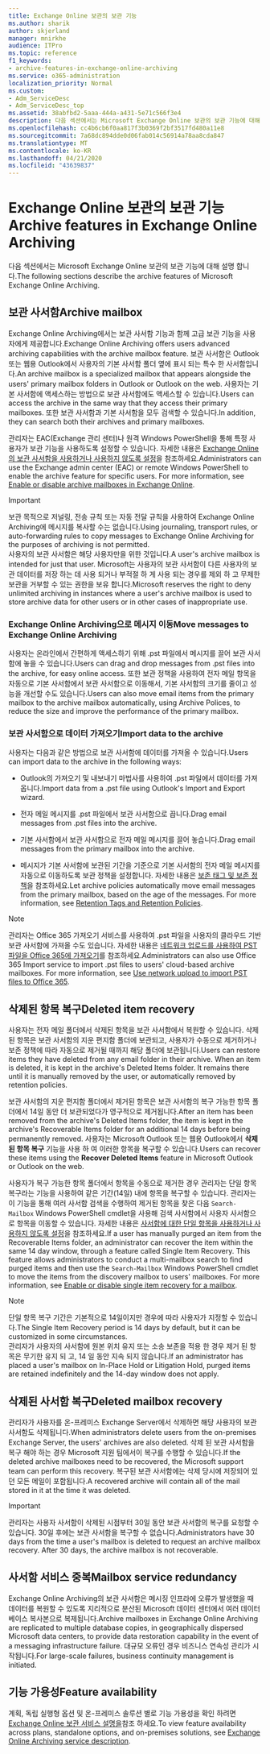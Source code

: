 ```yaml
---
title: Exchange Online 보관의 보관 기능
ms.author: sharik
author: skjerland
manager: mnirkhe
audience: ITPro
ms.topic: reference
f1_keywords:
- archive-features-in-exchange-online-archiving
ms.service: o365-administration
localization_priority: Normal
ms.custom:
- Adm_ServiceDesc
- Adm_ServiceDesc_top
ms.assetid: 38abfbd2-5aaa-444a-a431-5e71c566f3e4
description: 다음 섹션에서는 Microsoft Exchange Online 보관의 보관 기능에 대해 설명 합니다.
ms.openlocfilehash: cc4b6cb6f0aa817f3b0369f2bf3517fd480a11e8
ms.sourcegitcommit: 7a68dc894dde0d06fab014c56914a78aa8cda847
ms.translationtype: MT
ms.contentlocale: ko-KR
ms.lasthandoff: 04/21/2020
ms.locfileid: "43639837"
---
```

# <a name="archive-features-in-exchange-online-archiving"></a><span data-ttu-id="9ed98-103">Exchange Online 보관의 보관 기능</span><span class="sxs-lookup"><span data-stu-id="9ed98-103">Archive features in Exchange Online Archiving</span></span>

<span data-ttu-id="9ed98-104">다음 섹션에서는 Microsoft Exchange Online 보관의 보관 기능에 대해 설명 합니다.</span><span class="sxs-lookup"><span data-stu-id="9ed98-104">The following sections describe the archive features of Microsoft Exchange Online Archiving.</span></span>
  
## <a name="archive-mailbox"></a><span data-ttu-id="9ed98-105">보관 사서함</span><span class="sxs-lookup"><span data-stu-id="9ed98-105">Archive mailbox</span></span>

<span data-ttu-id="9ed98-106">Exchange Online Archiving에서는 보관 사서함 기능과 함께 고급 보관 기능을 사용자에게 제공합니다.</span><span class="sxs-lookup"><span data-stu-id="9ed98-106">Exchange Online Archiving offers users advanced archiving capabilities with the archive mailbox feature.</span></span> <span data-ttu-id="9ed98-107">보관 사서함은 Outlook 또는 웹용 Outlook에서 사용자의 기본 사서함 폴더 옆에 표시 되는 특수 한 사서함입니다.</span><span class="sxs-lookup"><span data-stu-id="9ed98-107">An archive mailbox is a specialized mailbox that appears alongside the users' primary mailbox folders in Outlook or Outlook on the web.</span></span> <span data-ttu-id="9ed98-108">사용자는 기본 사서함에 액세스하는 방법으로 보관 사서함에도 액세스할 수 있습니다.</span><span class="sxs-lookup"><span data-stu-id="9ed98-108">Users can access the archive in the same way that they access their primary mailboxes.</span></span> <span data-ttu-id="9ed98-109">또한 보관 사서함과 기본 사서함을 모두 검색할 수 있습니다.</span><span class="sxs-lookup"><span data-stu-id="9ed98-109">In addition, they can search both their archives and primary mailboxes.</span></span>
  
<span data-ttu-id="9ed98-p102">관리자는 EAC(Exchange 관리 센터)나 원격 Windows PowerShell을 통해 특정 사용자가 보관 기능을 사용하도록 설정할 수 있습니다. 자세한 내용은 [Exchange Online의 보관 사서함을 사용하거나 사용하지 않도록 설정](https://docs.microsoft.com/office365/securitycompliance/enable-archive-mailboxes)을 참조하세요.</span><span class="sxs-lookup"><span data-stu-id="9ed98-p102">Administrators can use the Exchange admin center (EAC) or remote Windows PowerShell to enable the archive feature for specific users. For more information, see [Enable or disable archive mailboxes in Exchange Online](https://docs.microsoft.com/office365/securitycompliance/enable-archive-mailboxes).</span></span>
  
> [!IMPORTANT]
>  <span data-ttu-id="9ed98-112">보관 목적으로 저널링, 전송 규칙 또는 자동 전달 규칙을 사용하여 Exchange Online Archiving에 메시지를 복사할 수는 없습니다.</span><span class="sxs-lookup"><span data-stu-id="9ed98-112">Using journaling, transport rules, or auto-forwarding rules to copy messages to Exchange Online Archiving for the purposes of archiving is not permitted.</span></span> <br/>
>  <span data-ttu-id="9ed98-113">사용자의 보관 사서함은 해당 사용자만을 위한 것입니다.</span><span class="sxs-lookup"><span data-stu-id="9ed98-113">A user's archive mailbox is intended for just that user.</span></span> <span data-ttu-id="9ed98-114">Microsoft는 사용자의 보관 사서함이 다른 사용자의 보관 데이터를 저장 하는 데 사용 되거나 부적절 하 게 사용 되는 경우를 제외 하 고 무제한 보관을 거부할 수 있는 권한을 보유 합니다.</span><span class="sxs-lookup"><span data-stu-id="9ed98-114">Microsoft reserves the right to deny unlimited archiving in instances where a user's archive mailbox is used to store archive data for other users or in other cases of inappropriate use.</span></span>
  
### <a name="move-messages-to-exchange-online-archiving"></a><span data-ttu-id="9ed98-115">Exchange Online Archiving으로 메시지 이동</span><span class="sxs-lookup"><span data-stu-id="9ed98-115">Move messages to Exchange Online Archiving</span></span>

<span data-ttu-id="9ed98-116">사용자는 온라인에서 간편하게 액세스하기 위해 .pst 파일에서 메시지를 끌어 보관 사서함에 놓을 수 있습니다.</span><span class="sxs-lookup"><span data-stu-id="9ed98-116">Users can drag and drop messages from .pst files into the archive, for easy online access.</span></span> <span data-ttu-id="9ed98-117">또한 보관 정책을 사용하여 전자 메일 항목을 자동으로 기본 사서함에서 보관 사서함으로 이동해서, 기본 사서함의 크기를 줄이고 성능을 개선할 수도 있습니다.</span><span class="sxs-lookup"><span data-stu-id="9ed98-117">Users can also move email items from the primary mailbox to the archive mailbox automatically, using Archive Polices, to reduce the size and improve the performance of the primary mailbox.</span></span> 
  
### <a name="import-data-to-the-archive"></a><span data-ttu-id="9ed98-118">보관 사서함으로 데이터 가져오기</span><span class="sxs-lookup"><span data-stu-id="9ed98-118">Import data to the archive</span></span>

<span data-ttu-id="9ed98-119">사용자는 다음과 같은 방법으로 보관 사서함에 데이터를 가져올 수 있습니다.</span><span class="sxs-lookup"><span data-stu-id="9ed98-119">Users can import data to the archive in the following ways:</span></span>
  
- <span data-ttu-id="9ed98-120">Outlook의 가져오기 및 내보내기 마법사를 사용하여 .pst 파일에서 데이터를 가져옵니다.</span><span class="sxs-lookup"><span data-stu-id="9ed98-120">Import data from a .pst file using Outlook's Import and Export wizard.</span></span>
    
- <span data-ttu-id="9ed98-121">전자 메일 메시지를 .pst 파일에서 보관 사서함으로 끕니다.</span><span class="sxs-lookup"><span data-stu-id="9ed98-121">Drag email messages from .pst files into the archive.</span></span>
    
- <span data-ttu-id="9ed98-122">기본 사서함에서 보관 사서함으로 전자 메일 메시지를 끌어 놓습니다.</span><span class="sxs-lookup"><span data-stu-id="9ed98-122">Drag email messages from the primary mailbox into the archive.</span></span>
    
- <span data-ttu-id="9ed98-p106">메시지가 기본 사서함에 보관된 기간을 기준으로 기본 사서함의 전자 메일 메시지를 자동으로 이동하도록 보관 정책을 설정합니다. 자세한 내용은 [보존 태그 및 보존 정책](https://docs.microsoft.com/Exchange/policy-and-compliance/mrm/retention-tags-and-retention-policies)을 참조하세요.</span><span class="sxs-lookup"><span data-stu-id="9ed98-p106">Let archive policies automatically move email messages from the primary mailbox, based on the age of the messages. For more information, see [Retention Tags and Retention Policies](https://docs.microsoft.com/Exchange/policy-and-compliance/mrm/retention-tags-and-retention-policies).</span></span>
    
> [!NOTE]
> <span data-ttu-id="9ed98-p107">관리자는 Office 365 가져오기 서비스를 사용하여 .pst 파일을 사용자의 클라우드 기반 보관 사서함에 가져올 수도 있습니다. 자세한 내용은 [네트워크 업로드를 사용하여 PST 파일을 Office 365에 가져오기](https://docs.microsoft.com/office365/securitycompliance/use-network-upload-to-import-pst-files)를 참조하세요.</span><span class="sxs-lookup"><span data-stu-id="9ed98-p107">Administrators can also use Office 365 Import service to import .pst files to users' cloud-based archive mailboxes. For more information, see [Use network upload to import PST files to Office 365](https://docs.microsoft.com/office365/securitycompliance/use-network-upload-to-import-pst-files).</span></span> 
  
## <a name="deleted-item-recovery"></a><span data-ttu-id="9ed98-127">삭제된 항목 복구</span><span class="sxs-lookup"><span data-stu-id="9ed98-127">Deleted item recovery</span></span>

<span data-ttu-id="9ed98-p108">사용자는 전자 메일 폴더에서 삭제된 항목을 보관 사서함에서 복원할 수 있습니다. 삭제된 항목은 보관 사서함의 지운 편지함 폴더에 보관되고, 사용자가 수동으로 제거하거나 보존 정책에 따라 자동으로 제거될 때까지 해당 폴더에 보관됩니다.</span><span class="sxs-lookup"><span data-stu-id="9ed98-p108">Users can restore items they have deleted from any email folder in their archive. When an item is deleted, it is kept in the archive's Deleted Items folder. It remains there until it is manually removed by the user, or automatically removed by retention policies.</span></span>
  
<span data-ttu-id="9ed98-131">보관 사서함의 지운 편지함 폴더에서 제거된 항목은 보관 사서함의 복구 가능한 항목 폴더에서 14일 동안 더 보관되었다가 영구적으로 제거됩니다.</span><span class="sxs-lookup"><span data-stu-id="9ed98-131">After an item has been removed from the archive's Deleted Items folder, the item is kept in the archive's Recoverable Items folder for an additional 14 days before being permanently removed.</span></span> <span data-ttu-id="9ed98-132">사용자는 Microsoft Outlook 또는 웹용 Outlook에서 **삭제 된 항목 복구** 기능을 사용 하 여 이러한 항목을 복구할 수 있습니다.</span><span class="sxs-lookup"><span data-stu-id="9ed98-132">Users can recover these items using the **Recover Deleted Items** feature in Microsoft Outlook or Outlook on the web.</span></span> 
  
<span data-ttu-id="9ed98-p110">사용자가 복구 가능한 항목 폴더에서 항목을 수동으로 제거한 경우 관리자는 단일 항목 복구라는 기능을 사용하여 같은 기간(14일) 내에 항목을 복구할 수 있습니다. 관리자는 이 기능을 통해 여러 사서함 검색을 수행하여 제거된 항목을 찾은 다음  `Search-Mailbox` Windows PowerShell cmdlet을 사용해 검색 사서함에서 사용자 사서함으로 항목을 이동할 수 있습니다. 자세한 내용은 [사서함에 대한 단일 항목을 사용하거나 사용하지 않도록 설정](https://docs.microsoft.com/office365/securitycompliance/use-network-upload-to-import-pst-files)을 참조하세요.</span><span class="sxs-lookup"><span data-stu-id="9ed98-p110">If a user has manually purged an item from the Recoverable Items folder, an administrator can recover the item within the same 14 day window, through a feature called Single Item Recovery. This feature allows administrators to conduct a multi-mailbox search to find purged items and then use the  `Search-Mailbox` Windows PowerShell cmdlet to move the items from the discovery mailbox to users' mailboxes. For more information, see [Enable or disable single item recovery for a mailbox](https://docs.microsoft.com/office365/securitycompliance/use-network-upload-to-import-pst-files).</span></span>
  
> [!NOTE]
>  <span data-ttu-id="9ed98-136">단일 항목 복구 기간은 기본적으로 14일이지만 경우에 따라 사용자가 지정할 수 있습니다.</span><span class="sxs-lookup"><span data-stu-id="9ed98-136">The Single Item Recovery period is 14 days by default, but it can be customized in some circumstances.</span></span> <br/>
>  <span data-ttu-id="9ed98-137">관리자가 사용자의 사서함에 원본 위치 유지 또는 소송 보존을 적용 한 경우 제거 된 항목은 무기한 유지 되 고, 14 일 동안 지속 되지 않습니다.</span><span class="sxs-lookup"><span data-stu-id="9ed98-137">If an administrator has placed a user's mailbox on In-Place Hold or Litigation Hold, purged items are retained indefinitely and the 14-day window does not apply.</span></span> 
  
## <a name="deleted-mailbox-recovery"></a><span data-ttu-id="9ed98-138">삭제된 사서함 복구</span><span class="sxs-lookup"><span data-stu-id="9ed98-138">Deleted mailbox recovery</span></span>

<span data-ttu-id="9ed98-139">관리자가 사용자를 온-프레미스 Exchange Server에서 삭제하면 해당 사용자의 보관 사서함도 삭제됩니다.</span><span class="sxs-lookup"><span data-stu-id="9ed98-139">When administrators delete users from the on-premises Exchange Server, the users' archives are also deleted.</span></span> <span data-ttu-id="9ed98-140">삭제 된 보관 사서함을 복구 해야 하는 경우 Microsoft 지원 팀에서이 복구를 수행할 수 있습니다.</span><span class="sxs-lookup"><span data-stu-id="9ed98-140">If the deleted archive mailboxes need to be recovered, the Microsoft support team can perform this recovery.</span></span> <span data-ttu-id="9ed98-141">복구된 보관 사서함에는 삭제 당시에 저장되어 있던 모든 메일이 포함됩니다.</span><span class="sxs-lookup"><span data-stu-id="9ed98-141">A recovered archive will contain all of the mail stored in it at the time it was deleted.</span></span>
  
> [!IMPORTANT]
> <span data-ttu-id="9ed98-p113">관리자는 사용자 사서함이 삭제된 시점부터 30일 동안 보관 사서함의 복구를 요청할 수 있습니다. 30일 후에는 보관 사서함을 복구할 수 없습니다.</span><span class="sxs-lookup"><span data-stu-id="9ed98-p113">Administrators have 30 days from the time a user's mailbox is deleted to request an archive mailbox recovery. After 30 days, the archive mailbox is not recoverable.</span></span> 
  
## <a name="mailbox-service-redundancy"></a><span data-ttu-id="9ed98-144">사서함 서비스 중복</span><span class="sxs-lookup"><span data-stu-id="9ed98-144">Mailbox service redundancy</span></span>

<span data-ttu-id="9ed98-145">Exchange Online Archiving의 보관 사서함은 메시징 인프라에 오류가 발생했을 때 데이터를 복원할 수 있도록 지리적으로 분산된 Microsoft 데이터 센터에서 여러 데이터베이스 복사본으로 복제됩니다.</span><span class="sxs-lookup"><span data-stu-id="9ed98-145">Archive mailboxes in Exchange Online Archiving are replicated to multiple database copies, in geographically dispersed Microsoft data centers, to provide data restoration capability in the event of a messaging infrastructure failure.</span></span> <span data-ttu-id="9ed98-146">대규모 오류인 경우 비즈니스 연속성 관리가 시작됩니다.</span><span class="sxs-lookup"><span data-stu-id="9ed98-146">For large-scale failures, business continuity management is initiated.</span></span> 
  
## <a name="feature-availability"></a><span data-ttu-id="9ed98-147">기능 가용성</span><span class="sxs-lookup"><span data-stu-id="9ed98-147">Feature availability</span></span>

<span data-ttu-id="9ed98-148">계획, 독립 실행형 옵션 및 온-프레미스 솔루션 별로 기능 가용성을 확인 하려면 [Exchange Online 보관 서비스 설명을](exchange-online-archiving-service-description.md)참조 하세요.</span><span class="sxs-lookup"><span data-stu-id="9ed98-148">To view feature availability across plans, standalone options, and on-premises solutions, see [Exchange Online Archiving service description](exchange-online-archiving-service-description.md).</span></span>
  
